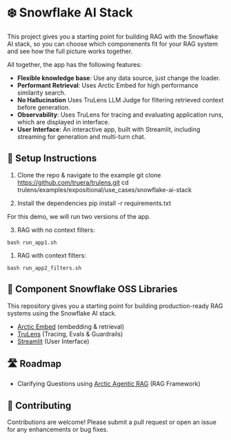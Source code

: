 # ❄️ Snowflake AI Stack

This project gives you a starting point for building RAG with the Snowflake AI stack, so you can choose which componenents fit for your RAG system and see how the full picture works together.

All together, the app has the following features:

- **Flexible knowledge base**: Use any data source, just change the loader.
- **Performant Retrieval**: Uses Arctic Embed for high performance similarity search.
- **No Hallucination** Uses TruLens LLM Judge for filtering retrieved context before generation.
- **Observability**: Uses TruLens for tracing and evaluating application runs, which are displayed in interface.
- **User Interface**: An interactive app, built with Streamlit, including streaming for generation and multi-turn chat.

## 🏃 Setup Instructions

1) Clone the repo & navigate to the example
git clone https://github.com/truera/trulens.git
cd trulens/examples/expositional/use_cases/snowflake-ai-stack

2) Install the dependencies
pip install -r requirements.txt

For this demo, we will run two versions of the app.

3) RAG with no context filters:

`bash run_app1.sh`

1) RAG with context filters:

`bash run_app2_filters.sh`


## 🔨 Component Snowflake OSS Libraries

This repository gives you a starting point for building production-ready RAG systems using the Snowflake AI stack.
- [Arctic Embed](https://github.com/Snowflake-Labs/arctic-embed) (embedding & retrieval)
- [TruLens](https://www.trulens.org/) (Tracing, Evals & Guardrails)
- [Streamlit](https://streamlit.io/) (User Interface)

## 🛣️ Roadmap
- Clarifying Questions using [Arctic Agentic RAG](https://github.com/Snowflake-Labs/Arctic_Agentic_RAG) (RAG Framework)

## 🤝 Contributing

Contributions are welcome! Please submit a pull request or open an issue for any enhancements or bug fixes.
